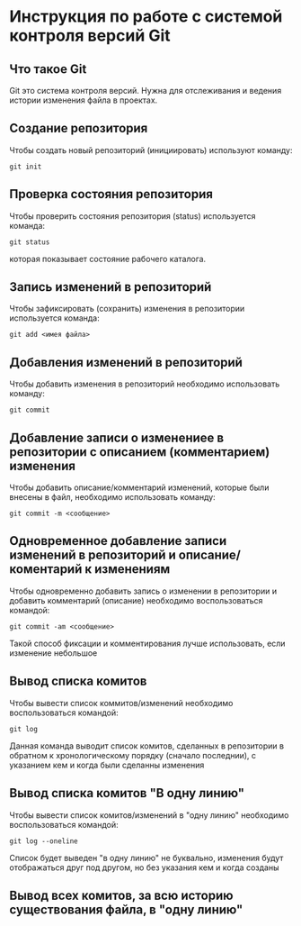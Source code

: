 # **Инструкция по работе с системой контроля версий Git**

## Что такое Git

Git это система контроля версий. Нужна для отслеживания и ведения истории изменения файла в проектах.

## Создание репозитория

Чтобы создать новый репозиторий (инициировать) используют команду: 
 
    git init

## Проверка состояния репозитория

Чтобы проверить состояния репозитория (status) используется команда:

    git status

которая показывает состояние рабочего каталога.

## Запись изменений в репозиторий

Чтобы зафиксировать (сохранить) изменения в репозитории используется команда:

    git add <имея файла>

## Добавления изменений в репозиторий

Чтобы добавить изменения в репозиторий необходимо использовать команду:

    git commit

## Добавление записи о изменениее в репозитории с описанием (комментарием) изменения

Чтобы добавить описание/комментарий изменений, которые были внесены в файл, необходимо использовать команду:

    git commit -m <сообщение>

## Одновременное добавление записи изменений в репозиторий и описание/коментарий к изменениям

Чтобы одновременно добавить запись о изменении в репозитории и добавить комментарий (описание) необходимо воспользоваться командой:

    git commit -am <сообщение>

Такой способ фиксации и комментирования лучше использовать, если изменение небольшое

## Вывод списка комитов

Чтобы вывести список коммитов/изменений необходимо воспользоваться командой:

    git log

Данная команда выводит список комитов, сделанных в репозитории в обратном к хронологическому порядку (сначало последнии), с указанием кем и когда были сделанны изменения

## Вывод списка комитов "В одну линию"

Чтобы вывести список комитов/изменений в "одну линию" необходимо воспользоваться командой:

    git log --oneline

Список будет выведен "в одну линию" не буквально, изменения будут отображаться друг под другом, но без указания кем и когда созданы

## Вывод всех комитов, за всю историю существования файла, в "одну линию"